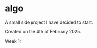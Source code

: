 # algo


A small side project I have decided to start.

Created on the 4th of February 2025.

Week 1:
